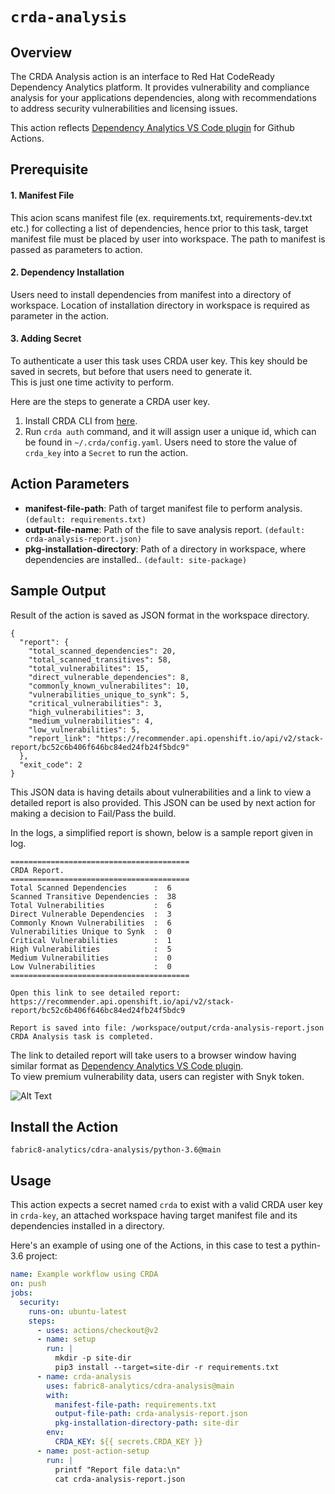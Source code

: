 # `crda-analysis`

## Overview
The CRDA Analysis action is an interface to Red Hat CodeReady Dependency Analytics platform. 
It provides vulnerability and compliance analysis for your applications dependencies, along with recommendations to address security vulnerabilities and licensing issues.

This action reflects [Dependency Analytics VS Code plugin](https://marketplace.visualstudio.com/items?itemName=redhat.fabric8-analytics) for Github Actions.

## Prerequisite

#### 1. Manifest File
This acion scans manifest file (ex. requirements.txt, requirements-dev.txt etc.) for collecting a list of dependencies, hence prior to this task, target manifest file must be placed by user into workspace. 
The path to manifest is passed as parameters to action.

#### 2. Dependency Installation
Users need to install dependencies from manifest into a directory of workspace. 
Location of installation directory in workspace is required as parameter in the action.

#### 3. Adding Secret
To authenticate a user this task uses CRDA user key. 
This key should be saved in secrets, but before that users need to generate it.<br />
This is just one time activity to perform. 

Here are the steps to generate a CRDA user key.<br />
1. Install CRDA CLI from [here](https://github.com/fabric8-analytics/cli-tools/releases).
2. Run `crda auth` command, and it will assign user a unique id, which can be found in `~/.crda/config.yaml`. 
Users need to store the value of `crda_key` into a `Secret` to run the action.

## Action Parameters
- **manifest-file-path**: Path of target manifest file to perform analysis. `(default: requirements.txt)`
- **output-file-name**: Path of the file to save analysis report. `(default: crda-analysis-report.json)`
- **pkg-installation-directory**: Path of a directory in workspace, where dependencies are installed.. `(default: site-package)`

## Sample Output

Result of the action is saved as JSON format in the workspace directory. 
```
{
  "report": {
    "total_scanned_dependencies": 20,
    "total_scanned_transitives": 58,
    "total_vulnerabilites": 15,
    "direct_vulnerable_dependencies": 8,
    "commonly_known_vulnerabilites": 10,
    "vulnerabilities_unique_to_synk": 5,
    "critical_vulnerabilities": 3,
    "high_vulnerabilities": 3,
    "medium_vulnerabilities": 4,
    "low_vulnerabilities": 5,
    "report_link": "https://recommender.api.openshift.io/api/v2/stack-report/bc52c6b406f646bc84ed24fb24f5bdc9"
  },
  "exit_code": 2
}

```
This JSON data is having details about vulnerabilities and a link to view a detailed report is also provided. This JSON can be used by next action for making a decision to Fail/Pass the build.  

In the logs, a simplified report is shown, below is a sample report given in log.

```
========================================
CRDA Report.
========================================
Total Scanned Dependencies      :  6 
Scanned Transitive Dependencies :  38 
Total Vulnerabilities           :  6 
Direct Vulnerable Dependencies  :  3 
Commonly Known Vulnerabilities  :  6 
Vulnerabilities Unique to Synk  :  0 
Critical Vulnerabilities        :  1 
High Vulnerabilities            :  5 
Medium Vulnerabilities          :  0 
Low Vulnerabilities             :  0 
========================================

Open this link to see detailed report:
https://recommender.api.openshift.io/api/v2/stack-report/bc52c6b406f646bc84ed24fb24f5bdc9 

Report is saved into file: /workspace/output/crda-analysis-report.json
CRDA Analysis task is completed.
```

The link to detailed report will take users to a browser window having similar format as [Dependency Analytics VS Code plugin](https://marketplace.visualstudio.com/items?itemName=redhat.fabric8-analytics). <br /> To view premium vulnerability data, users can register with Snyk token.

![Alt Text](https://raw.githubusercontent.com/fabric8-analytics/fabric8-analytics-vscode-extension/master/images/0.3.0/reg-stack-analysis.gif)

## Install the Action
```
fabric8-analytics/cdra-analysis/python-3.6@main
```

## Usage

This action expects a secret named `crda` to exist with a valid CRDA user key in `crda-key`, an attached workspace having target manifest file and its dependencies installed in a directory.

Here's an example of using one of the Actions, in this case to test a pythin-3.6 project:

```yaml
name: Example workflow using CRDA
on: push
jobs:
  security:
    runs-on: ubuntu-latest
    steps:
      - uses: actions/checkout@v2
      - name: setup
        run: |
          mkdir -p site-dir
          pip3 install --target=site-dir -r requirements.txt      
      - name: crda-analysis
        uses: fabric8-analytics/cdra-analysis@main
        with:
          manifest-file-path: requirements.txt
          output-file-path: crda-analysis-report.json
          pkg-installation-directory-path: site-dir
        env:
          CRDA_KEY: ${{ secrets.CRDA_KEY }}
      - name: post-action-setup
        run: |
          printf "Report file data:\n"
          cat crda-analysis-report.json
```
